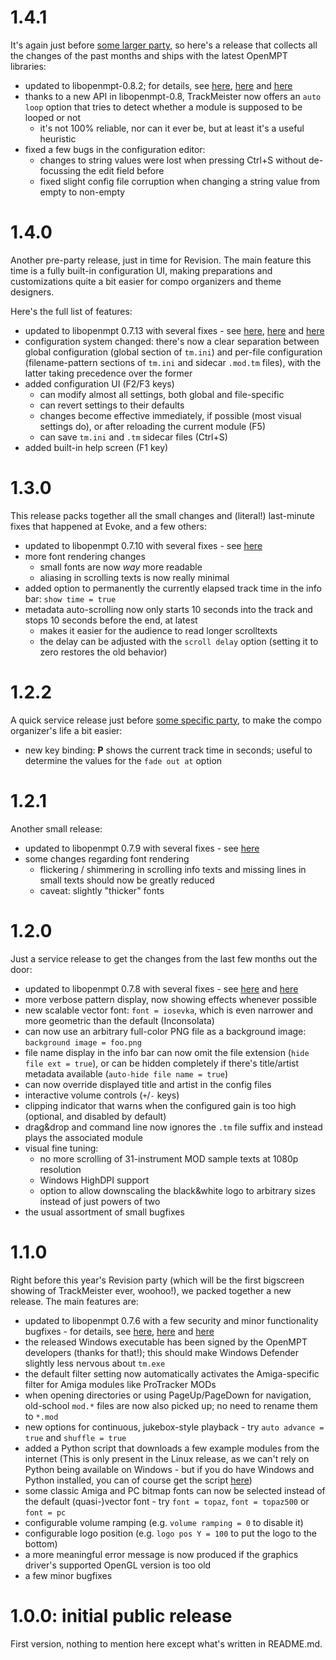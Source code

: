# 1.4.1

It's again just before [some larger party](https://2024.evoke.eu), so here's a release that collects all the changes of the past months and ships with the latest OpenMPT libraries:

- updated to libopenmpt-0.8.2; for details, see [here](https://lib.openmpt.org/libopenmpt/2025/05/31/release-0.8.0/), [here](https://lib.openmpt.org/libopenmpt/2025/06/14/releases-0.8.1-0.7.14-0.6.23-0.5.37-0.4.49/) and [here](https://lib.openmpt.org/libopenmpt/2025/07/19/security-updates-0.8.2-0.7.15-0.6.24-0.5.37-0.4.50/)
- thanks to a new API in libopenmpt-0.8, TrackMeister now offers an `auto loop` option that tries to detect whether a module is supposed to be looped or not
  - it's not 100% reliable, nor can it ever be, but at least it's a useful heuristic
- fixed a few bugs in the configuration editor:
  - changes to string values were lost when pressing Ctrl+S without de-focussing the edit field before
  - fixed slight config file corruption when changing a string value from empty to non-empty


# 1.4.0

Another pre-party release, just in time for Revision. The main feature this time is a fully built-in configuration UI, making preparations and customizations quite a bit easier for compo organizers and theme designers.

Here's the full list of features:
- updated to libopenmpt 0.7.13 with several fixes - see [here](https://lib.openmpt.org/libopenmpt/2024/10/26/releases-0.7.11-0.6.20-0.5.34-0.4.46/), [here](https://lib.openmpt.org/libopenmpt/2024/12/01/releases-0.7.12-0.6.21-0.5.35-0.4.47/) and [here](https://lib.openmpt.org/libopenmpt/2025/01/06/releases-0.7.13-0.6.22-0.5.36-0.4.48/)
- configuration system changed: there's now a clear separation between global configuration (global section of `tm.ini`) and per-file configuration (filename-pattern sections of `tm.ini` and sidecar `.mod.tm` files), with the latter taking precedence over the former
- added configuration UI (F2/F3 keys)
  - can modify almost all settings, both global and file-specific
  - can revert settings to their defaults
  - changes become effective immediately, if possible (most visual settings do), or after reloading the current module (F5)
  - can save `tm.ini` and `.tm` sidecar files (Ctrl+S)
- added built-in help screen (F1 key)


# 1.3.0

This release packs together all the small changes and (literal!) last-minute fixes that happened at Evoke, and a few others:
- updated to libopenmpt 0.7.10 with several fixes - see [here](https://lib.openmpt.org/libopenmpt/2024/09/22/security-update-0.6.19-releases-0.7.10-0.5.33-0.4.45/)
- more font rendering changes
  - small fonts are now *way* more readable
  - aliasing in scrolling texts is now really minimal
- added option to permanently the currently elapsed track time in the info bar: `show time = true`
- metadata auto-scrolling now only starts 10 seconds into the track and stops 10 seconds before the end, at latest
  - makes it easier for the audience to read longer scrolltexts
  - the delay can be adjusted with the `scroll delay` option (setting it to zero restores the old behavior)


# 1.2.2

A quick service release just before [some specific party](https://2024.evoke.eu), to make the compo organizer's life a bit easier:
- new key binding: **P** shows the current track time in seconds; useful to determine the values for the `fade out at` option


# 1.2.1

Another small release:
- updated to libopenmpt 0.7.9 with several fixes - see [here](https://lib.openmpt.org/libopenmpt/2024/07/21/security-updates-0.7.9-0.6.18-0.5.32-0.4.44/)
- some changes regarding font rendering
  - flickering / shimmering in scrolling info texts and missing lines in small texts should now be greatly reduced
  - caveat: slightly "thicker" fonts


# 1.2.0

Just a service release to get the changes from the last few months out the door:
- updated to libopenmpt 0.7.8 with several fixes - see [here](https://lib.openmpt.org/libopenmpt/2024/05/12/releases-0.7.7-0.6.16-0.5.30-0.4.42/) and [here](https://lib.openmpt.org/libopenmpt/2024/06/09/security-update-0.7.8-releases-0.6.17-0.5.31-0.4.43/)
- more verbose pattern display, now showing effects whenever possible
- new scalable vector font: `font = iosevka`, which is even narrower and more geometric than the default (Inconsolata)
- can now use an arbitrary full-color PNG file as a background image: `background image = foo.png`
- file name display in the info bar can now omit the file extension (`hide file ext = true`), or can be hidden completely if there's title/artist metadata available (`auto-hide file name = true`)
- can now override displayed title and artist in the config files
- interactive volume controls (`+`/`-` keys)
- clipping indicator that warns when the configured gain is too high (optional, and disabled by default)
- drag&drop and command line now ignores the `.tm` file suffix and instead plays the associated module
- visual fine tuning:
  - no more scrolling of 31-instrument MOD sample texts at 1080p resolution
  - Windows HighDPI support
  - option to allow downscaling the black&white logo to arbitrary sizes instead of just powers of two
- the usual assortment of small bugfixes


# 1.1.0

Right before this year's Revision party (which will be the first bigscreen showing of TrackMeister ever, woohoo!), we packed together a new release. The main features are:
- updated to libopenmpt 0.7.6 with a few security and minor functionality bugfixes - for details, see [here](https://lib.openmpt.org/libopenmpt/2024/03/03/releases-0.7.4-0.6.13-0.5.27-0.4.39/), [here](https://lib.openmpt.org/libopenmpt/2024/03/17/security-updates-0.7.5-0.6.14-0.5.28-0.4.40/) and [here](https://lib.openmpt.org/libopenmpt/2024/03/24/security-updates-0.7.6-0.6.15-0.5.29-0.4.41/)
- the released Windows executable has been signed by the OpenMPT developers (thanks for that!); this should make Windows Defender slightly less nervous about `tm.exe`
- the default filter setting now automatically activates the Amiga-specific filter for Amiga modules like ProTracker MODs
- when opening directories or using PageUp/PageDown for navigation, old-school `mod.*` files are now also picked up; no need to rename them to `*.mod`
- new options for continuous, jukebox-style playback - try `auto advance = true` and `shuffle = true`
- added a Python script that downloads a few example modules from the internet (This is only present in the Linux release, as we can't rely on Python being available on Windows - but if you do have Windows and Python installed, you can of course get the script [here](https://raw.githubusercontent.com/kajott/TrackMeister/main/download_examples.py))
- some classic Amiga and PC bitmap fonts can now be selected instead of the default (quasi-)vector font - try `font = topaz`, `font = topaz500` or `font = pc`
- configurable volume ramping (e.g. `volume ramping = 0` to disable it)
- configurable logo position (e.g. `logo pos Y = 100` to put the logo to the bottom)
- a more meaningful error message is now produced if the graphics driver's supported OpenGL version is too old
- a few minor bugfixes


# 1.0.0: initial public release

First version, nothing to mention here except what's written in README.md.
